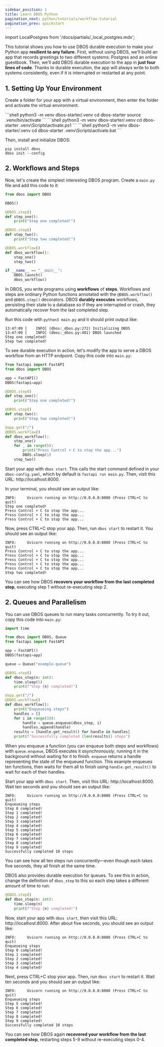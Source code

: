 ```yaml
---
sidebar_position: 1
title: Learn DBOS Python
pagination_next: python/tutorials/workflow-tutorial
pagination_prev: quickstart
---
```


import LocalPostgres from '/docs/partials/_local_postgres.mdx';


This tutorial shows you how to use DBOS durable execution to make your Python app **resilient to any failure.**
First, without using DBOS, we'll build an app that records greetings to two different systems: Postgres and an online guestbook.
Then, we'll add DBOS durable execution to the app in **just four lines of code**.
Thanks to durable execution, the app will always write to both systems consistently, even if it is interrupted or restarted at any point.

## 1. Setting Up Your Environment

Create a folder for your app with a virtual environment, then enter the folder and activate the virtual environment.

<Tabs groupId="operating-systems" className="small-tabs">
<TabItem value="maclinux" label="macOS or Linux">
```shell
python3 -m venv dbos-starter/.venv
cd dbos-starter
source .venv/bin/activate
```
</TabItem>
<TabItem value="win-ps" label="Windows (PowerShell)">
```shell
python3 -m venv dbos-starter/.venv
cd dbos-starter
.venv\Scripts\activate.ps1
```
</TabItem>
<TabItem value="win-cmd" label="Windows (cmd)">
```shell
python3 -m venv dbos-starter/.venv
cd dbos-starter
.venv\Scripts\activate.bat
```
</TabItem>
</Tabs>

Then, install and initialize DBOS:
```shell
pip install dbos
dbos init --config
```

## 2. Workflows and Steps

Now, let's create the simplest interesting DBOS program.
Create a `main.py` file and add this code to it:

```python showLineNumbers title="main.py"
from dbos import DBOS

DBOS()

@DBOS.step()
def step_one():
    print("Step one completed!")

@DBOS.step()
def step_two():
    print("Step two completed!")

@DBOS.workflow()
def dbos_workflow():
    step_one()
    step_two()

if __name__ == "__main__":
    DBOS.launch()
    dbos_workflow()
```

In DBOS, you write programs using **workflows** of **steps**.
Workflows and steps are ordinary Python functions annotated with the `@DBOS.workflow()` and `@DBOS.step()` decorators.
DBOS **durably executes** workflows, persisting their state to a database so if they are interrupted or crash, they automatically recover from the last completed step.

Run this code with `python3 main.py` and it should print output like:

```shell
13:47:09 [    INFO] (dbos:_dbos.py:272) Initializing DBOS
13:47:09 [    INFO] (dbos:_dbos.py:401) DBOS launched
Step one completed!
Step two completed!
```

To see durable execution in action, let's modify the app to serve a DBOS workflow from an HTTP endpoint.
Copy this code into `main.py`:

```python showLineNumbers title="main.py"
from fastapi import FastAPI
from dbos import DBOS

app = FastAPI()
DBOS(fastapi=app)

@DBOS.step()
def step_one():
    print("Step one completed!")

@DBOS.step()
def step_two():
    print("Step two completed!")

@app.get("/")
@DBOS.workflow()
def dbos_workflow():
    step_one()
    for _ in range(5):
        print("Press Control + C to stop the app...")
        DBOS.sleep(1)
    step_two()
```

Start your app with `dbos start`.
This calls the start command defined in your `dbos-config.yaml`, which by default is `fastapi run main.py`.
Then, visit this URL: http://localhost:8000.

In your terminal, you should see an output like:

```shell
INFO:     Uvicorn running on http://0.0.0.0:8000 (Press CTRL+C to quit)
Step one completed!
Press Control + C to stop the app...
Press Control + C to stop the app...
Press Control + C to stop the app...
```

Now, press CTRL+C stop your app. Then, run `dbos start` to restart it. You should see an output like:

```shell
INFO:     Uvicorn running on http://0.0.0.0:8000 (Press CTRL+C to quit)
Press Control + C to stop the app...
Press Control + C to stop the app...
Press Control + C to stop the app...
Press Control + C to stop the app...
Press Control + C to stop the app...
Step two completed!
```

You can see how DBOS **recovers your workflow from the last completed step**, executing step 1 without re-executing step 2.

## 2. Queues and Parallelism

You can use DBOS queues to run many tasks concurrently.
To try it out, copy this code into `main.py`:

```python showLineNumbers title="main.py"
import time

from dbos import DBOS, Queue
from fastapi import FastAPI

app = FastAPI()
DBOS(fastapi=app)

queue = Queue("example-queue")

@DBOS.step()
def dbos_step(n: int):
    time.sleep(5)
    print(f"Step {n} completed!")

@app.get("/")
@DBOS.workflow()
def dbos_workflow():
    print("Enqueueing steps")
    handles = []
    for i in range(10):
        handle = queue.enqueue(dbos_step, i)
        handles.append(handle)
    results = [handle.get_result() for handle in handles]
    print(f"Successfully completed {len(results)} steps")
```

When you enqueue a function (you can enqueue both steps and workflows) with `queue.enqueue`, DBOS executes it _asynchronously_, running it in the background without waiting for it to finish.
`enqueue` returns a handle representing the state of the enqueued function.
This example enqueues ten functions, then waits for them all to finish using `handle.get_result()` to wait for each of their handles.

Start your app with `dbos start`.
Then, visit this URL: http://localhost:8000.
Wait ten seconds and you should see an output like:

```shell
INFO:     Uvicorn running on http://0.0.0.0:8000 (Press CTRL+C to quit)
Enqueueing steps
Step 0 completed!
Step 1 completed!
Step 2 completed!
Step 3 completed!
Step 4 completed!
Step 5 completed!
Step 6 completed!
Step 7 completed!
Step 8 completed!
Step 9 completed!
Successfully completed 10 steps
```

You can see how all ten steps run concurrently&mdash;even though each takes five seconds, they all finish at the same time.

DBOS also provides durable execution for queues. To see this in action, change the definition of `dbos_step` to this so each step takes a different amount of time to run:

```python
@DBOS.step()
def dbos_step(n: int):
    time.sleep(n)
    print(f"Step {n} completed!")
```

Now, start your app with `dbos start`, then visit this URL: http://localhost:8000.
After about five seconds, you should see an output like:

```
INFO:     Uvicorn running on http://0.0.0.0:8000 (Press CTRL+C to quit)
Enqueueing steps
Step 0 completed!
Step 1 completed!
Step 2 completed!
Step 3 completed!
Step 4 completed!
```

Next, press CTRL+C stop your app. Then, run `dbos start` to restart it. Wait ten seconds and you should see an output like:


```shell
INFO:     Uvicorn running on http://0.0.0.0:8000 (Press CTRL+C to quit)
Enqueueing steps
Step 5 completed!
Step 6 completed!
Step 7 completed!
Step 8 completed!
Step 9 completed!
Successfully completed 10 steps
```

You can see how DBOS again **recovered your workflow from the last completed step**, restarting steps 5-9 without re-executing steps 0-4.
